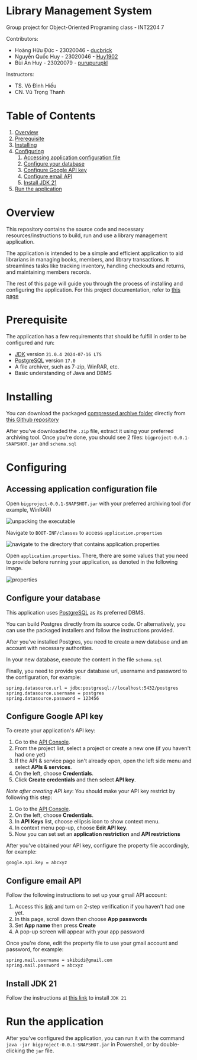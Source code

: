 # Library Management System

Group project for Object-Oriented Programing class - INT2204 7

Contributors:
- Hoàng Hữu Đức - 23020046 - [ducbrick](https://github.com/ducbrick)
- Nguyễn Quốc Huy - 23020046 - [Huy1902](https://github.com/Huy1902)
- Bùi An Huy - 23020079 - [purupurupkl](https://github.com/purupurupkl)

Instructors:
- TS. Võ Đình Hiếu
- CN. Vũ Trọng Thanh

# Table of Contents
1. [Overview](#Overview)
2. [Prerequisite](#Prerequisite)
3. [Installing](#Installing)
4. [Configuring](#Configuring)
	1. [Accessing application configuration file](#accessing-application-configuration-file)
	2. [Configure your database](#configure-your-database)
	3. [Configure Google API key](#configure-google-api-key)
	4. [Configure email API](#configure-email-api)
	5. [Install JDK 21](#install-jdk-21)
5. [Run the application](#run-the-application)

# Overview

This repository contains the source code and necessary resources/instructions to build, run and use a library management application.

The application is intended to be a simple and efficient application to aid librarians in managing books, members, and library transactions. It streamlines tasks like tracking inventory, handling checkouts and returns, and maintaining members records. 

The rest of this page will guide you through the process of installing and configuring the application. For this project documentation, refer to [this page](README-documentation.md)

# Prerequisite

The application has a few requirements that should be fulfill in order to be configured and run:
- [JDK](https://www.oracle.com/java/) version `21.0.4 2024-07-16 LTS`
- [PostgreSQL](https://www.postgresql.org/) version `17.0`
- A file archiver, such as 7-zip, WinRAR, etc.
- Basic understanding of Java and DBMS

# Installing

You can download the packaged [compressed archive folder](https://github.com/ducbrick/bigproject/releases/download/beta/bigproject-0.0.1-SNAPSHOT.zip) directly from [this Github repository](https://github.com/ducbrick/bigproject)

After you've downloaded the `.zip` file, extract it using your preferred archiving tool. Once you're done, you should see 2 files: `bigproject-0.0.1-SNAPSHOT.jar` and `schema.sql`

# Configuring

## Accessing application configuration file

Open `bigproject-0.0.1-SNAPSHOT.jar` with your preferred archiving tool (for example, WinRAR)

![unpacking the executable](readme-resources/unpacking-jar-file.jpg)

Navigate to `BOOT-INF/classes` to access `application.properties`

![navigate to the directory that contains application.properties](readme-resources/access-properties.jpg)

Open `application.properties`. There, there are some values that you need to provide before running your application, as denoted in the following image.

![properties](readme-resources/properties.jpg)

## Configure your database

This application uses [PostgreSQL](https://www.postgresql.org) as its preferred DBMS.

You can build Postgres directly from its source code. Or alternatively, you can use the packaged installers and follow the instructions provided.

After you've installed Postgres, you need to create a new database and an account with necessary authorities.

In your new database, execute the content in the file `schema.sql`

Finally, you need to provide your database url, username and password to the configuration, for example:

```
spring.datasource.url = jdbc:postgresql://localhost:5432/postgres
spring.datasource.username = postgres
spring.datasource.password = 123456
```

## Configure Google API key

To create your application's API key:

1. Go to the [API Console](https://console.developers.google.com/).
2. From the project list, select a project or create a new one (if you haven't had one yet)
3. If the API & service page isn't already open, open the left side menu and select **APIs & services**.
4. On the left, choose **Credentials**.
5. Click **Create credentials** and then select **API key**.

*Note after creating API key*: 
You should make your API key restrict by following this step:

1. Go to the [API Console](https://console.developers.google.com/).
2. On the left, choose **Credentials**.
3. In **API Keys** list, choose ellipsis icon to show context menu.
4. In context menu pop-up,  choose **Edit API key**.
5. Now you can set set an **application restriction** and **API restrictions**

After you've obtained your API key, configure the property file accordingly, for example:

```
google.api.key = abcxyz
```

## Configure email API

Follow the following instructions to set up your gmail API account:

1. Access this [link](https://myaccount.google.com/signinoptions/twosv) and turn on 2-step verification if you haven't had one yet.
2. In this page, scroll down then choose **App passwords** 
3. Set **App name** then press **Create**
4. A pop-up screen will appear with your app password

Once you're done, edit the property file to use your gmail account and password, for example:

```
spring.mail.username = skibidi@gmail.com
spring.mail.password = abcxyz
```

## Install JDK 21

Follow the instructions at [this link](https://www.oracle.com/java/technologies/downloads/#java21) to install `JDK 21`

# Run the application

After you've configured the application, you can run it with the command `java -jar bigproject-0.0.1-SNAPSHOT.jar` in Powershell, or by double-clicking the `jar` file.
